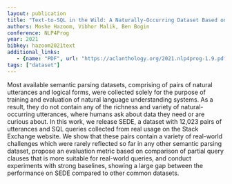 ```yaml
---
layout: publication
title: "Text-to-SQL in the Wild: A Naturally-Occurring Dataset Based on Stack Exchange Data"
authors: Moshe Hazoom, Vibhor Malik, Ben Bogin
conference: NLP4Prog
year: 2021
bibkey: hazoom2021text
additional_links:
   - {name: "PDF", url: "https://aclanthology.org/2021.nlp4prog-1.9.pdf"}
tags: ["dataset"]
---
```

Most available semantic parsing datasets, comprising of pairs of natural utterances and logical forms, were collected solely for the purpose of training and evaluation of natural language understanding systems. As a result, they do not contain any of the richness and variety of natural-occurring utterances, where humans ask about data they need or are curious about. In this work, we release SEDE, a dataset with 12,023 pairs of utterances and SQL queries collected from real usage on the Stack Exchange website. We show that these pairs contain a variety of real-world challenges which were rarely reflected so far in any other semantic parsing dataset, propose an evaluation metric based on comparison of partial query clauses that is more suitable for real-world queries, and conduct experiments with strong baselines, showing a large gap between the performance on SEDE compared to other common datasets.
